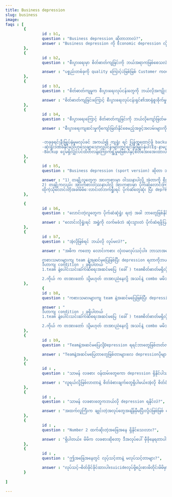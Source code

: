 ```yaml
---
title: Business depression
slug: business
image:
faqs : [    
        { 
                id : b1,
                question : "Business depression ဆိုတာဘာလဲ?",
                answer : "Business depression ကို Economic depression လို့လည်း ခေါ်ပါတယ်။ စီးပွားရေးလုပ်ငန်းများတွင် ရေရှည်ကျဆင်းမှုများကြောင့် လူအများစုမှာ စိတ်ဓာတ်ကျရောဂါဖြစ်ရခြင်းဖြစ်ပါသည်။"
        },
        { 
                id : b2, 
                question : "စီးပွားရေးမှာ စိတ်ဓာတ်ကျခြင်းကို ဘယ်အရာကဖြစ်စေသလဲ?",

                answer : "ပစ္စည်းတစ်ခုကို quality ကြောင့်ပဲဖြစ်ဖြစ် Customer ကဝယ်ချင်စိတ်မရှိတော့တဲ့အခါ ဝယ်လိုအားကျဆင်းသွားစေသည်။ ထိုအချိန်မှာစားသုံးသူများသည်ကုန်ပစ္စည်းများဝယ်ယူခြင်းနှင့်ဝန်ဆောင်မှုများအတွက်ပိုက်ဆံပေးဆောင်ခြင်းကိုရပ်တန့်သောအခါ၊ကုမ္ပဏီများ၏ ဘတ်ဂျတ်အတွက် အန္တရာယ်ရှိလာနိုင်ပါတယ်။ ထိုအချိန်များတွင် ကုမ္ပဏီပိုင်ရှင်များအနေနဲ့ စိတ်ဓာတ်ကျခြင်းများဖြစ်နိုင်ပါသည်။"
        },
        { 
                id : b3, 
                question : "စိတ်ဓာတ်ကျမှုက စီးပွားရေးလုပ်ငန်းတွေကို ဘယ်လိုအကျိုးသက်ရောက်ခဲ့လဲ?",

                answer : "စိတ်ဓာတ်ကျခြင်းကြောင့် စီးပွားရေးလုပ်ငန်းရှင်၏အာရုံစူးစိုက်မှုနှင့် ဆုံးဖြတ်ချက်ချခြင်း၊ အချိန်စီမံခန့်ခွဲခြင်း၊ ကိုယ်လက်လှုပ်ရှားမှု၊ ကျန်းမာရေး၊ လူမှုဆက်ဆံရေးနှင့် ဆက်သွယ်ရေးတို့ အပါအဝင် ဝန်ထမ်းများ၏စွမ်းဆောင်ရည်နယ်ပယ်များစွာကို ဆိုးဆိုးရွားရွားထိခိုက်စေနိုင်သည်။"
        },
        { 
                id : b4, 
                question : "စီးပွားရေးကြောင့် စိတ်ဓာတ်ကျခြင်းကို ဘယ်လိုကျော်ဖြတ်မလဲ?",

                answer : "စီးပွားရေးကျဆင်းမှုကိုကျော်ဖြတ်နိုင်စေမည့်အခွင့်အလမ်းများကိုမြှင့်တင်ရန်အတွက်အကောင်းဆုံး နည်းလမ်း 3 ခုရှိသည်။


                -တခုခုရင်းနီးမြုပ်နှံမှုမလုပ်ခင် အကယ်၍ ကျရှုံး ရင် ပြန်ထူထောင်ဖို့ backup ပိုက်ဆံ အဆင်သင့်ရှိလျှင်depressionမရနိုင်တော့ဘဲ အခြေနေပေါ်မူတည်ပြီး ပြန်လည်ထူ ထောင်ဖို့စဉ်းစားမိမှာပါ။
                -ဆုံးရှုံးဒဏ်ခံနိုင်မည်ဟုသေချာသောလုပ်ငန်းများတွင်ရင်းနှီးမြှုပ်နှံပါ(Eg-နာမည်ကြီးကုမ္မဏီများ)ထိုအခါ ဆုံးရှုံးရင်တောင်သိပ်ပြီးdepressionရမှာမဟုတ်ပါ။
                -Backup ငွေမရှိလျှင်ပင်ထိတ်လန့်ကြောက်ရွံ့မှုမဖြစ်ပါနှင့်စိတ်အေးအေးထားပါ။စိတ်အေးတဲ့ အခါ depression မရှိတော့ ပိုပြီး အဖြေရှာနိင်ပါမည်။"
        },
        { 
                id : b5, 
                question : "Business depression (sport version) ဆိုတာ ဘာလဲ?",

                answer : "1) တချို့လူတွေက အားကစားမှာ ဝါဿနာပါလို့ အဲ့တာကို စီးပွားရေးအနေနဲ့ကော  hobby အနေနဲ့ကောလုပ်ကြပါတယ် အဲ့မှာလဲ teamနဲ့ အဆင်မပြေဖြစ်လို့ ရှုံးပွဲတွေများပြီး depression တွေရတတ်ပါတယ်။
                2) တချို့ကလည်း အားကစားဝါဿနာပါလို့ အားကစားမှာ ပိုက်ဆံလောင်းကြပါတယ် ဥပမာ ဘောလုံးပွဲလောင်တာ 
                ထိုကဲ့သိုလောင်းတဲ့အခါမိမိ‌ေလာင်းတဲဘက်ရှုံးရင် ပိုက်ဆံတွေဆုံး ပြီး depression ရတတ်ပါတယ်။"
        },

        { 
                id : b6, 
                question : "လောင်းတဲ့လူတွေက ပိုက်ဆံဆုံရှုံး ရတဲ့ အခါ ဘာတွေဖြစ်နိုင်လဲ?",

                answer : "လောင်းလိုရှုံးရင် အရှုံကို လက်မခံဘဲ ဆုံးသွားတဲ ပိုက်ဆံရဖို့ပြန်လောင်းမယ် လောင်းတာကနေပြန်ရုံးရင်း ဘာမှမရှိတော့တဲ့ အချိန်ရောက်မှ depression တွေပိပြီး sucide လမ်းကို အများစုက ရွေးသွားကြပါတယ်။"
        },
        { 
                id : b7, 
                question : "အဲ့လိုဖြစ်ရင် ဘယ်လို လုပ်မလဲ?",

                answer : "အဓိက ကတော့ လောင်းကစား လုံးဝမလုပ်သင့်ပါ။ ဘာသာအများစုမှာလဲတားမြစ်ထားပါတယ်။ လောင်းကစားဆိုတာ အဆုံးသတ်မရှိပါ စွဲလမ်းမိရင် မိမိပိုက်ဆံမကုန်မခြင်းလုပ်နေမိမှာပါ။ အကယ်၍ကိုယ်စိတ်ဓာတ်ကသန်မာပြတ်သားရင် သင်ခန်းစာရပြီး ရုံးထွက်နိုင်ပါမည်။

                ကစားသမားများကျ team နဲ့အဆင်မပြေဖြစ်ပြီး depression ရတာကိုဘယ်လိုလုပ်မလဲ။
                ဒီဟာကျ condition ၂ ခုရှိပါတယ် 
                1.team နဲ့ပေါင်းသင်းဆက်ဆံရေးအဆင်မပြေ (ခေါ် ) teamစိတ်ဓာတ်မရှိလို့ဖြစ်နိုင်ပါတယ် ကိုယ် က သာမရှိရင် အမြန်ဆုံးပြင်ပါ အဖွဲ့ကသာအသင်းစိတ်မရှိရင် တခြားအသင်းကိုပြောင်းသင့်ပါတယ်။ 

                2.ကိုယ် က တအားတော် သို့မဟုတ် တအားညံနေလို့ အသင်နဲ့ combo မမိဘဲအဆင်မပြေဖြစ်တတ်ပါတယ်ကိုယ်က (1) တအားတော်ရင် team ကို သင်ပေးသင့်ပါတယ် (2)တအားညံ့ရင်တော့ teamကို ဆွဲခေါ်သင်ပြပေးဖို့ပွင့်ပွင့်‌လင်းလင်းပြောသင့်ပါတယ်။ "
        },
                { 
                id : b8, 
                question : "ကစားသမားများကျ team နဲ့အဆင်မပြေဖြစ်ပြီး depression ရတာကိုဘယ်လိုလုပ်မလဲ>",

                answer : "
                ဒီဟာကျ condition ၂ ခုရှိပါတယ် 
                1.team နဲ့ပေါင်းသင်းဆက်ဆံရေးအဆင်မပြေ (ခေါ် ) teamစိတ်ဓာတ်မရှိလို့ဖြစ်နိုင်ပါတယ် ကိုယ် က သာမရှိရင် အမြန်ဆုံးပြင်ပါ အဖွဲ့ကသာအသင်းစိတ်မရှိရင် တခြားအသင်းကိုပြောင်းသင့်ပါတယ်။ 

                2.ကိုယ် က တအားတော် သို့မဟုတ် တအားညံနေလို့ အသင်နဲ့ combo မမိဘဲအဆင်မပြေဖြစ်တတ်ပါတယ်ကိုယ်က (1) တအားတော်ရင် team ကို သင်ပေးသင့်ပါတယ် (2)တအားညံ့ရင်တော့ teamကို ဆွဲခေါ်သင်ပြပေးဖို့ပွင့်ပွင့်‌လင်းလင်းပြောသင့်ပါတယ်။ "
        },
        { 
                id : b9,
                question : "Teamနဲ့အဆင်မပြေလို့Depression ရရင်ဘာတွေဖြစ်တတ်လဲ?",

                answer : "Teamနဲ့အဆင်မပြေတာတွေဖြစ်တာများလေ depressionပိုများလေ ကိုယ့်ဝါဿနာကို စိတ်ပျက်စရာလို့မြင်နိုင်ခြေပိုများစေနိုင်သည်။ နောက်ပိုင်းကျကိုယ်ဝါဿနာတဲ့အရာကို မုန်းသွားတော့ အနာဂတ်ပါပျောက်နိုင်ပါတယ် ( like Myanmar because of .....😭😭)"
        },
        { 
                id : , 
                question : "သာမန် လခစား ဝန်ထမ်းတွေကော depression ရှိနိုင်ပါသလား?",

                answer : "လူရယ်လို့ဖြစ်လာတာနဲ့ စိတ်ခံစားချက်တွေရှိပါမယ်။အဲ့လို စိတ်ခံစားချက်တွေထဲမှာ depressionလဲအပါအဝင်ပါ။ ဆိုတော့လူတိုင်းမှာရှိပါသည်။အလုပ်အကိုင်နဲ့မဆိုင်ပါ။"
        },
        { 
                id : , 
                question : "သာမန် လခစားတွေကဘယ်လို depression ရနိုင်လဲ?",

                answer : "အထက်လူကြီးက ချုင်းတဲ့အလုပ်တွေအချိန်မှီမပြီးလို့ပဲဖြစ်ဖြစ် သေချာမလုပ်နိုင်လို့ပဲဖြစ်ဖြစ် အထက်လူကြီး ‌က ပေးတဲ့ pressure တွေကြောင့် depression ရနိုင်ပါတယ်။"
        },
        { 
                id : , 
                question : "Number 2 ထက်ဆိုးတဲ့‌အခြေ‌အနေ ရှိနိုင်သေးလား?",

                answer : "ရှိပါတယ်။ မိမိက လခစားဆိုတော့ ဒီအလုပ်ပေါ် မှီခိုနေရတာပါ။ နောက်အလုပ်ကရှာဖို့မခက်ပေမဲ့ အကယ်၍ သာ အထက်လူကြီးက ဒီနယ်ပယ်က လူတွေကို မိမိကိုခေါ်မသုံးသင့်ကြောင်းပြောလိုက်ပါက မိမိရဲ့အလုပ်ရနိုင်ခြေတအားနည်းသွားပါမည်။ အလုပ်မရှိ-->ပိုက်ဆံမရှိ-->depression အများကြီးရပြီး suicide လုပ်နိုင်ပါသည်။"
        },
        { 
                id : , 
                question : "ဤအခြေအနေတွင် လုပ့်သင့်တာနဲ့ မလုပ်သင့်တာများ?",

                answer : "လုပ်သင့်→စိတ်ခိုင်ခိုင်ထားပါ။suicideလုပ်ဖို့စဉ်းစားမိတိုင်းမိမိမှာမိသားစုရှိတယ်ဆိုတာသတိရပါ။မိမိဘာကြောင့်အလုပ်ထုတ်ခံရလဲစဉ်းစားပြီးအားနည်းချက်တွေပြင်ပါ။မိသားစုနဲ့နွေးနွေးထွေးထွေးနေပါ။မလုပ်သင့်→မိမိemotionsတွေကိုမိသားစုအပေါ်ပုံမချပါနဲ့မိသားစုကိုပုံချမိရင်မိသားစုဆုံးရှုံးပြီdepression ပိုများသွားပါမည်။ အလေမလိုက်ပါနဲ့။ depression ရှိတာကိုအကြောင်းပြပြီး အရက် မသောက်ပါနဲ့ မိမိဘဝကို ရေစုန်မျောစေမဲ့အရာတွေမလုပ်ပါနဲ့။ "
        }
        
]

---
```

